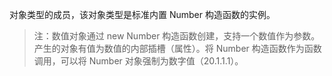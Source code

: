 对象类型的成员，该对象类型是标准内置 Number 构造函数的实例。

> 注：数值对象通过 new Number 构造函数创建，支持一个数值作为参数。产生的对象有值为数值的内部插槽（属性）。将 Number 构造函数作为函数调用，可以将 Number 对象强制为数字值（20.1.1.1）。
